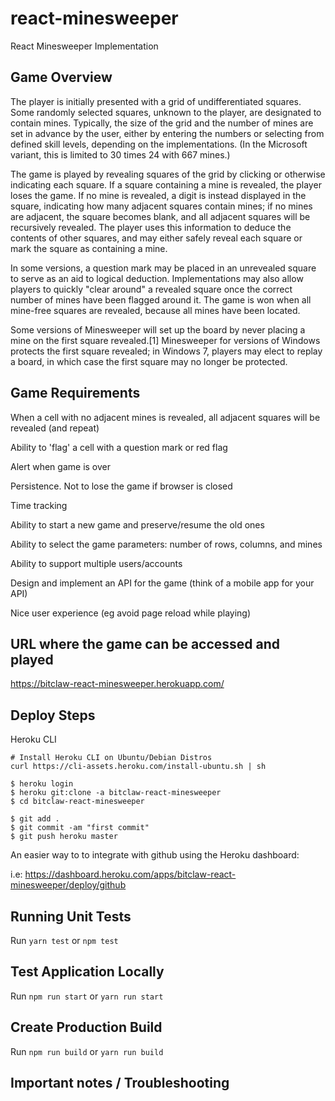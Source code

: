 # react-minesweeper
React Minesweeper Implementation

## Game Overview

The player is initially presented with a grid of undifferentiated squares. Some randomly selected squares, unknown to the player, are designated to contain mines. Typically, the size of the grid and the number of mines are set in advance by the user, either by entering the numbers or selecting from defined skill levels, depending on the implementations. (In the Microsoft variant, this is limited to 30 times 24 with 667 mines.)

The game is played by revealing squares of the grid by clicking or otherwise indicating each square. If a square containing a mine is revealed, the player loses the game. If no mine is revealed, a digit is instead displayed in the square, indicating how many adjacent squares contain mines; if no mines are adjacent, the square becomes blank, and all adjacent squares will be recursively revealed. The player uses this information to deduce the contents of other squares, and may either safely reveal each square or mark the square as containing a mine.

In some versions, a question mark may be placed in an unrevealed square to serve as an aid to logical deduction. Implementations may also allow players to quickly "clear around" a revealed square once the correct number of mines have been flagged around it. The game is won when all mine-free squares are revealed, because all mines have been located.

Some versions of Minesweeper will set up the board by never placing a mine on the first square revealed.[1] Minesweeper for versions of Windows protects the first square revealed; in Windows 7, players may elect to replay a board, in which case the first square may no longer be protected.

## Game Requirements

When a cell with no adjacent mines is revealed, all adjacent squares will be revealed (and repeat)

Ability to 'flag' a cell with a question mark or red flag

Alert when game is over

Persistence. Not to lose the game if browser is closed

Time tracking

Ability to start a new game and preserve/resume the old ones

Ability to select the game parameters: number of rows, columns, and mines

Ability to support multiple users/accounts

Design and implement an API for the game (think of a mobile app for your API)

Nice user experience (eg avoid page reload while playing)

## URL where the game can be accessed and played

https://bitclaw-react-minesweeper.herokuapp.com/

## Deploy Steps

Heroku CLI

```shell
# Install Heroku CLI on Ubuntu/Debian Distros
curl https://cli-assets.heroku.com/install-ubuntu.sh | sh

$ heroku login
$ heroku git:clone -a bitclaw-react-minesweeper
$ cd bitclaw-react-minesweeper

$ git add .
$ git commit -am "first commit"
$ git push heroku master
```

An easier way to to integrate with github using the Heroku dashboard:

i.e: https://dashboard.heroku.com/apps/bitclaw-react-minesweeper/deploy/github

## Running Unit Tests

Run `yarn test` or `npm test`

## Test Application Locally

Run `npm run start` or `yarn run start`

## Create Production Build

Run `npm run build` or `yarn run build`

## Important notes / Troubleshooting





